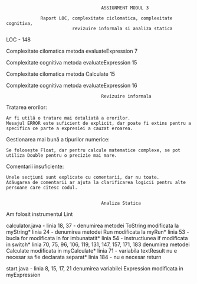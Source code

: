                                         ASSIGNMENT MODUL 3
 
                 Raport LOC, complexitate ciclomatica, complexitate cognitiva,
                             revizuire informala si analiza statica

 LOC - 148

 Complexitate cilomatica metoda evaluateExpression 7
 
 Complexitate cognitiva metoda evaluateExpression 15

 Complexitate cilomatica metoda Calculate 15

 Complexitate cognitiva metoda evaluateExpression 16

                                        Revizuire informala
Tratarea erorilor:

    Ar fi utilă o tratare mai detaliată a erorilor. 
    Mesajul ERROR este suficient de explicit, dar poate fi extins pentru a specifica ce parte a expresiei a cauzat eroarea.
    
Gestionarea mai bună a tipurilor numerice:

    Se folosește Float, dar pentru calcule matematice complexe, se pot utiliza Double pentru o precizie mai mare.

Comentarii insuficiente:

    Unele secțiuni sunt explicate cu comentarii, dar nu toate.
    Adăugarea de comentarii ar ajuta la clarificarea logicii pentru alte persoane care citesc codul.


                                        Analiza Statica
Am folosit instrumentul Lint

calculator.java - linia 18, 37 - denumirea metodei ToString modificata la myString*
                  linia 24 -    denumirea metodei Run modificata la myRun*
                  linia 53 -    bucla for modificata in for imbunatatit*
                  linia 54 -    instructiunea if modificata in switch*
                  linia 70, 75, 96, 106, 119, 131, 147, 157, 171, 183 denumirea metodei Calculate modificata in myCalculate*
                  linia 71 - variabila textResult nu e necesar sa fie declarata separat*
                  linia 184 - nu e necesar return

start.java - linia 8, 15, 17, 21 denumirea variabilei Expression modificata in myExpression                  
                                        

